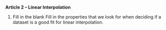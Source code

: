 **Article 2 – Linear Interpolation**

1. Fill in the blank
Fill in the properties that we look for when deciding if a dataset is a good fit for linear interpolation.
